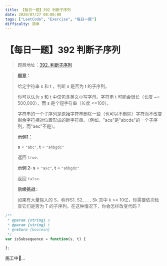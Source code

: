 ```yaml
---
title: 【每日一题】392 判断子序列
date: 2020/07/27 00:00:00
tags: ["LeetCode", "Exercise", "每日一题"]
difficulty: 简单
---
```


# 【每日一题】392 判断子序列

<ClientOnly>
  <display-bar :displayData="$frontmatter"></display-bar>
</ClientOnly>

> 题目地址：[392. 判断子序列](https://leetcode-cn.com/problems/is-subsequence/)

> **题意：**
>
> 给定字符串 s 和 t ，判断 s 是否为 t 的子序列。
>
> 你可以认为 s 和 t 中仅包含英文小写字母。字符串 t 可能会很长（长度 ~= 500,000），而 s 是个短字符串（长度 <=100）。
>
> 字符串的一个子序列是原始字符串删除一些（也可以不删除）字符而不改变剩余字符相对位置形成的新字符串。（例如，"ace"是"abcde"的一个子序列，而"aec"不是）。
>
> **示例1：**
>
> **s** = `"abc"`, **t** = `"ahbgdc"`
>
> 返回 `true`.
>
> **示例 2:**
> **s** = `"axc"`, **t** = `"ahbgdc"`
>
> 返回 `false`.
>
> **后续挑战 :**
>
> 如果有大量输入的 S，称作S1, S2, ... , Sk 其中 k >= 10亿，你需要依次检查它们是否为 T 的子序列。在这种情况下，你会怎样改变代码？
>



```js
/**
 * @param {string} s
 * @param {string} t
 * @return {boolean}
 */
var isSubsequence = function(s, t) {

};
```

施工中🚧...

